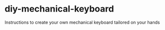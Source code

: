 # diy-mechanical-keyboard
Instructions to create your own mechanical keyboard tailored on your hands
